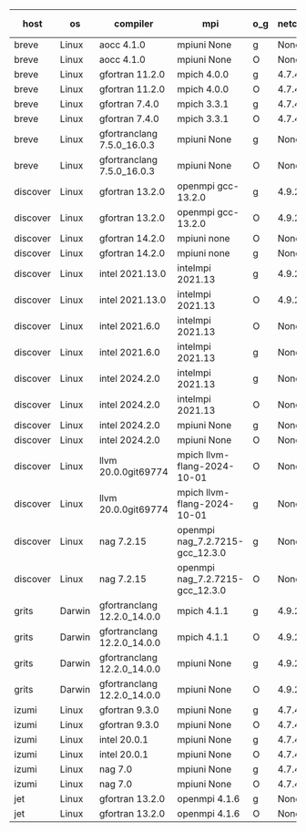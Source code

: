 

| host     | os       | compiler                              | mpi                      | o_g        | netcdf        | build       | u_pass          | u_fail          | s_pass            | s_fail            | e_pass             | e_fail             | nuopc_pass       | nuopc_fail       | artifacts link          |
|----------|----------|---------------------------------------|--------------------------|------------|---------------|-------------|-----------------|-----------------|-------------------|-------------------|--------------------|--------------------|------------------|------------------|-------------------------|
| breve | Linux | aocc 4.1.0 | mpiuni None  | g | None  | PASS | 12502 | 26 | 9 | 0 | 42 | 0 | None | None | <a href="https://github.com/esmf-org/esmf-test-artifacts/tree/91ac8f23f1d0bf4a88925171708b9067093651a3/v8.8.0/aocc/4.1.0/g/mpiuni/None" target="_blank">91ac8f2</a> | 
| breve | Linux | aocc 4.1.0 | mpiuni None  | O | None  | PASS | 12502 | 26 | 9 | 0 | 42 | 0 | None | None | <a href="https://github.com/esmf-org/esmf-test-artifacts/tree/b60b3f60778706395b59bb17c9b1cc903f198c72/v8.8.0/aocc/4.1.0/O/mpiuni/None" target="_blank">b60b3f6</a> | 
| breve | Linux | gfortran 11.2.0 | mpich 4.0.0  | g | 4.7.4  | PASS | None | None | None | None | None | None | None | None | <a href="https://github.com/esmf-org/esmf-test-artifacts/tree/b5363370ff7fa50e4f963e013683dfe7ddd5aa85/v8.8.0/gfortran/11.2.0/g/mpich/4.0.0" target="_blank">b536337</a> | 
| breve | Linux | gfortran 11.2.0 | mpich 4.0.0  | O | 4.7.4  | PASS | 14197 | 0 | 51 | 0 | 80 | 0 | 57 | 0 | <a href="https://github.com/esmf-org/esmf-test-artifacts/tree/80b5c78e96802fd0187680b324e9ed6540a9a709/v8.8.0/gfortran/11.2.0/O/mpich/4.0.0" target="_blank">80b5c78</a> | 
| breve | Linux | gfortran 7.4.0 | mpich 3.3.1  | g | 4.7.4  | PASS | 14197 | 0 | 51 | 0 | 80 | 0 | 57 | 0 | <a href="https://github.com/esmf-org/esmf-test-artifacts/tree/8b38d4642392cc44677230a54889c55e7afc51f4/v8.8.0/gfortran/7.4.0/g/mpich/3.3.1" target="_blank">8b38d46</a> | 
| breve | Linux | gfortran 7.4.0 | mpich 3.3.1  | O | 4.7.4  | PASS | 14197 | 0 | 51 | 0 | 80 | 0 | 57 | 0 | <a href="https://github.com/esmf-org/esmf-test-artifacts/tree/7fab212a078a49c52c030700fc8c66a4f5bd14ef/v8.8.0/gfortran/7.4.0/O/mpich/3.3.1" target="_blank">7fab212</a> | 
| breve | Linux | gfortranclang 7.5.0_16.0.3 | mpiuni None  | g | None  | PASS | 12528 | 0 | 9 | 0 | 42 | 0 | None | None | <a href="https://github.com/esmf-org/esmf-test-artifacts/tree/9d05ded1c759db52c8bb8e87e6f53ae8337d5897/v8.8.0/gfortranclang/7.5.0_16.0.3/g/mpiuni/None" target="_blank">9d05ded</a> | 
| breve | Linux | gfortranclang 7.5.0_16.0.3 | mpiuni None  | O | None  | PASS | 12528 | 0 | 9 | 0 | 42 | 0 | None | None | <a href="https://github.com/esmf-org/esmf-test-artifacts/tree/767f413fe18c7d48459cc5784a6d13a9459c2d33/v8.8.0/gfortranclang/7.5.0_16.0.3/O/mpiuni/None" target="_blank">767f413</a> | 
| discover | Linux | gfortran 13.2.0 | openmpi gcc-13.2.0  | g | 4.9.2  | PASS | 14197 | 0 | 51 | 0 | 80 | 0 | 57 | 0 | <a href="https://github.com/esmf-org/esmf-test-artifacts/tree/d99148ad8a5fd9525871340780e1f00176ab854a/v8.8.0/gfortran/13.2.0/g/openmpi/gcc-13.2.0" target="_blank">d99148a</a> | 
| discover | Linux | gfortran 13.2.0 | openmpi gcc-13.2.0  | O | 4.9.2  | PASS | 14197 | 0 | 51 | 0 | 80 | 0 | 57 | 0 | <a href="https://github.com/esmf-org/esmf-test-artifacts/tree/5f721db5e03019321b92fc4961f08b709982f89d/v8.8.0/gfortran/13.2.0/O/openmpi/gcc-13.2.0" target="_blank">5f721db</a> | 
| discover | Linux | gfortran 14.2.0 | mpiuni none  | O | None  | PASS | 12528 | 0 | 9 | 0 | 42 | 0 | None | None | <a href="https://github.com/esmf-org/esmf-test-artifacts/tree/89b0d753015c3f4d39ae7c299b054ffee1c95126/v8.8.0/gfortran/14.2.0/O/mpiuni/none" target="_blank">89b0d75</a> | 
| discover | Linux | gfortran 14.2.0 | mpiuni none  | g | None  | PASS | 12528 | 0 | 9 | 0 | 42 | 0 | None | None | <a href="https://github.com/esmf-org/esmf-test-artifacts/tree/149dd9a16944fefa89ff163e003c9a284b1ee7b7/v8.8.0/gfortran/14.2.0/g/mpiuni/none" target="_blank">149dd9a</a> | 
| discover | Linux | intel 2021.13.0 | intelmpi 2021.13  | g | 4.9.2  | PASS | 14197 | 0 | 51 | 0 | 80 | 0 | 57 | 0 | <a href="https://github.com/esmf-org/esmf-test-artifacts/tree/01affe436e18ee7979682a011972bc7491848a21/v8.8.0/intel/2021.13.0/g/intelmpi/2021.13" target="_blank">01affe4</a> | 
| discover | Linux | intel 2021.13.0 | intelmpi 2021.13  | O | 4.9.2  | PASS | 14197 | 0 | 51 | 0 | 80 | 0 | 57 | 0 | <a href="https://github.com/esmf-org/esmf-test-artifacts/tree/cfc9d4014d94b0b1235cfc35db7f68efd7499467/v8.8.0/intel/2021.13.0/O/intelmpi/2021.13" target="_blank">cfc9d40</a> | 
| discover | Linux | intel 2021.6.0 | intelmpi 2021.13  | O | None  | PASS | 14197 | 0 | 51 | 0 | 80 | 0 | 57 | 0 | <a href="https://github.com/esmf-org/esmf-test-artifacts/tree/bb3a325a4b7f3162e07aa548dd5a9a44a319de1d/v8.8.0/intel/2021.6.0/O/intelmpi/2021.13" target="_blank">bb3a325</a> | 
| discover | Linux | intel 2021.6.0 | intelmpi 2021.13  | g | None  | PASS | 14197 | 0 | 51 | 0 | 80 | 0 | 57 | 0 | <a href="https://github.com/esmf-org/esmf-test-artifacts/tree/50c223972612bc17addf1adc95e64858771c7357/v8.8.0/intel/2021.6.0/g/intelmpi/2021.13" target="_blank">50c2239</a> | 
| discover | Linux | intel 2024.2.0 | intelmpi 2021.13  | g | None  | PASS | 14196 | 1 | 51 | 0 | 80 | 0 | 57 | 0 | <a href="https://github.com/esmf-org/esmf-test-artifacts/tree/c669d89a566de1e3c00e0ea89c192a3a487e3044/v8.8.0/intel/2024.2.0/g/intelmpi/2021.13" target="_blank">c669d89</a> | 
| discover | Linux | intel 2024.2.0 | intelmpi 2021.13  | O | None  | PASS | 14197 | 0 | 51 | 0 | 80 | 0 | 57 | 0 | <a href="https://github.com/esmf-org/esmf-test-artifacts/tree/5c51b13882a02c2245d5df84bde0591bfe6984b3/v8.8.0/intel/2024.2.0/O/intelmpi/2021.13" target="_blank">5c51b13</a> | 
| discover | Linux | intel 2024.2.0 | mpiuni None  | g | None  | PASS | 12527 | 1 | 9 | 0 | 42 | 0 | None | None | <a href="https://github.com/esmf-org/esmf-test-artifacts/tree/b4f1346fefbcc6cab7f0ea94f0b0c3818fc3f472/v8.8.0/intel/2024.2.0/g/mpiuni/None" target="_blank">b4f1346</a> | 
| discover | Linux | intel 2024.2.0 | mpiuni None  | O | None  | PASS | 12528 | 0 | 9 | 0 | 42 | 0 | None | None | <a href="https://github.com/esmf-org/esmf-test-artifacts/tree/1a01965ce1d9a567b9287969954420dc5bc3b4fa/v8.8.0/intel/2024.2.0/O/mpiuni/None" target="_blank">1a01965</a> | 
| discover | Linux | llvm 20.0.0git69774 | mpich llvm-flang-2024-10-01  | O | None  | PASS | None | None | None | None | None | None | None | None | <a href="https://github.com/esmf-org/esmf-test-artifacts/tree/e14750db2c91ddc71195f520e46ba868c4a118f6/v8.8.0/llvm/20.0.0git69774/O/mpich/llvm-flang-2024-10-01" target="_blank">e14750d</a> | 
| discover | Linux | llvm 20.0.0git69774 | mpich llvm-flang-2024-10-01  | g | None  | PASS | None | None | None | None | None | None | None | None | <a href="https://github.com/esmf-org/esmf-test-artifacts/tree/35ec8ef050444b0ce8852a9259a80e9383217e82/v8.8.0/llvm/20.0.0git69774/g/mpich/llvm-flang-2024-10-01" target="_blank">35ec8ef</a> | 
| discover | Linux | nag 7.2.15 | openmpi nag_7.2.7215-gcc_12.3.0  | g | None  | PASS | 14197 | 0 | 51 | 0 | 80 | 0 | 57 | 0 | <a href="https://github.com/esmf-org/esmf-test-artifacts/tree/21840f120d7895cc430b01b2e9a5b77025550dff/v8.8.0/nag/7.2.15/g/openmpi/nag_7.2.7215-gcc_12.3.0" target="_blank">21840f1</a> | 
| discover | Linux | nag 7.2.15 | openmpi nag_7.2.7215-gcc_12.3.0  | O | None  | PASS | 14197 | 0 | 51 | 0 | 80 | 0 | 57 | 0 | <a href="https://github.com/esmf-org/esmf-test-artifacts/tree/177e4b94c6ad9f9f94850ddef4d9bd22e55828f4/v8.8.0/nag/7.2.15/O/openmpi/nag_7.2.7215-gcc_12.3.0" target="_blank">177e4b9</a> | 
| grits | Darwin | gfortranclang 12.2.0_14.0.0 | mpich 4.1.1  | g | 4.9.2  | PASS | 14197 | 0 | 51 | 0 | 80 | 0 | 57 | 0 | <a href="https://github.com/esmf-org/esmf-test-artifacts/tree/a0c9f32e874233e3cded2a464f46fbdf92f62095/v8.8.0/gfortranclang/12.2.0_14.0.0/g/mpich/4.1.1" target="_blank">a0c9f32</a> | 
| grits | Darwin | gfortranclang 12.2.0_14.0.0 | mpich 4.1.1  | O | 4.9.2  | PASS | 14197 | 0 | 51 | 0 | 80 | 0 | 57 | 0 | <a href="https://github.com/esmf-org/esmf-test-artifacts/tree/a2713eb2e061b55e26e15d976a68367838951fc3/v8.8.0/gfortranclang/12.2.0_14.0.0/O/mpich/4.1.1" target="_blank">a2713eb</a> | 
| grits | Darwin | gfortranclang 12.2.0_14.0.0 | mpiuni None  | g | 4.9.2  | PASS | 12528 | 0 | 9 | 0 | 42 | 0 | None | None | <a href="https://github.com/esmf-org/esmf-test-artifacts/tree/a03fd960765f358e4346547e913f22b9cd617963/v8.8.0/gfortranclang/12.2.0_14.0.0/g/mpiuni/None" target="_blank">a03fd96</a> | 
| grits | Darwin | gfortranclang 12.2.0_14.0.0 | mpiuni None  | O | 4.9.2  | PASS | 12528 | 0 | 9 | 0 | 42 | 0 | None | None | <a href="https://github.com/esmf-org/esmf-test-artifacts/tree/460eb4e66a1debc74e332f5225176755e9e7bdf8/v8.8.0/gfortranclang/12.2.0_14.0.0/O/mpiuni/None" target="_blank">460eb4e</a> | 
| izumi | Linux | gfortran 9.3.0 | mpiuni None  | g | 4.7.4  | PASS | 12528 | 0 | 9 | 0 | 42 | 0 | None | None | <a href="https://github.com/esmf-org/esmf-test-artifacts/tree/d22792331f425650e5fd17b9c6443bae5778274d/v8.8.0/gfortran/9.3.0/g/mpiuni/None" target="_blank">d227923</a> | 
| izumi | Linux | gfortran 9.3.0 | mpiuni None  | O | 4.7.4  | PASS | 12528 | 0 | 9 | 0 | 42 | 0 | None | None | <a href="https://github.com/esmf-org/esmf-test-artifacts/tree/20f39b5114e2fb150133dc9ce363a20152c937db/v8.8.0/gfortran/9.3.0/O/mpiuni/None" target="_blank">20f39b5</a> | 
| izumi | Linux | intel 20.0.1 | mpiuni None  | g | 4.7.4  | PASS | 12528 | 0 | 9 | 0 | 42 | 0 | None | None | <a href="https://github.com/esmf-org/esmf-test-artifacts/tree/42110654054db8393573acfcdbe855c5b36f2323/v8.8.0/intel/20.0.1/g/mpiuni/None" target="_blank">4211065</a> | 
| izumi | Linux | intel 20.0.1 | mpiuni None  | O | 4.7.4  | PASS | 12528 | 0 | 9 | 0 | 42 | 0 | None | None | <a href="https://github.com/esmf-org/esmf-test-artifacts/tree/584693ff9d0067ccc9bd0d9c50c5fc0d9ce3cf20/v8.8.0/intel/20.0.1/O/mpiuni/None" target="_blank">584693f</a> | 
| izumi | Linux | nag 7.0 | mpiuni None  | g | 4.7.4  | PASS | 12528 | 0 | 9 | 0 | 42 | 0 | None | None | <a href="https://github.com/esmf-org/esmf-test-artifacts/tree/147d4f8bb80428aef72b637dcdf87402569a1f76/v8.8.0/nag/7.0/g/mpiuni/None" target="_blank">147d4f8</a> | 
| izumi | Linux | nag 7.0 | mpiuni None  | O | 4.7.4  | PASS | 12528 | 0 | 9 | 0 | 42 | 0 | None | None | <a href="https://github.com/esmf-org/esmf-test-artifacts/tree/e1fee604a14411d0d2fa60bc6f10f0b15e8b5d1d/v8.8.0/nag/7.0/O/mpiuni/None" target="_blank">e1fee60</a> | 
| jet | Linux | gfortran 13.2.0 | openmpi 4.1.6  | g | None  | PASS | 14197 | 0 | 51 | 0 | 80 | 0 | 57 | 0 | <a href="https://github.com/esmf-org/esmf-test-artifacts/tree/baf1d3ec5691a892e4b259a9fdb9fcf8c7544178/v8.8.0/gfortran/13.2.0/g/openmpi/4.1.6" target="_blank">baf1d3e</a> | 
| jet | Linux | gfortran 13.2.0 | openmpi 4.1.6  | O | None  | PASS | 14197 | 0 | 51 | 0 | 80 | 0 | 57 | 0 | <a href="https://github.com/esmf-org/esmf-test-artifacts/tree/b916f2c57e366428ad054a3076541c8eb7de33d5/v8.8.0/gfortran/13.2.0/O/openmpi/4.1.6" target="_blank">b916f2c</a> | 
